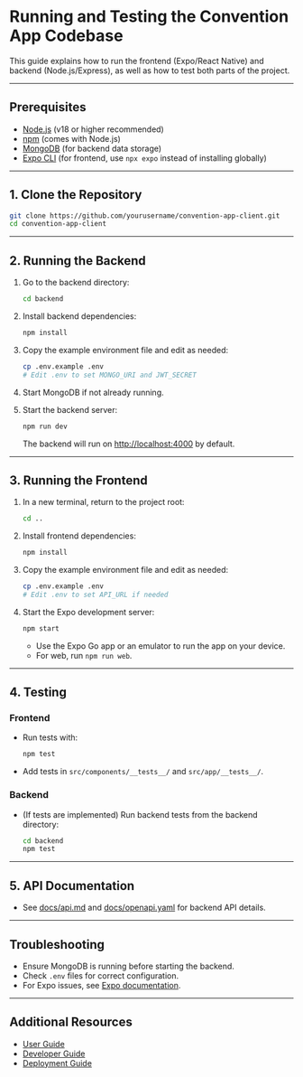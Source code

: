 # Running and Testing the Convention App Codebase

This guide explains how to run the frontend (Expo/React Native) and backend (Node.js/Express), as well as how to test both parts of the project.

---

## Prerequisites

- [Node.js](https://nodejs.org/) (v18 or higher recommended)
- [npm](https://www.npmjs.com/) (comes with Node.js)
- [MongoDB](https://www.mongodb.com/) (for backend data storage)
- [Expo CLI](https://docs.expo.dev/get-started/installation/) (for frontend, use `npx expo` instead of installing globally)

---

## 1. Clone the Repository

```sh
git clone https://github.com/yourusername/convention-app-client.git
cd convention-app-client
```

---

## 2. Running the Backend

1. Go to the backend directory:
   ```sh
   cd backend
   ```

2. Install backend dependencies:
   ```sh
   npm install
   ```

3. Copy the example environment file and edit as needed:
   ```sh
   cp .env.example .env
   # Edit .env to set MONGO_URI and JWT_SECRET
   ```

4. Start MongoDB if not already running.

5. Start the backend server:
   ```sh
   npm run dev
   ```
   The backend will run on [http://localhost:4000](http://localhost:4000) by default.

---

## 3. Running the Frontend

1. In a new terminal, return to the project root:
   ```sh
   cd ..
   ```

2. Install frontend dependencies:
   ```sh
   npm install
   ```

3. Copy the example environment file and edit as needed:
   ```sh
   cp .env.example .env
   # Edit .env to set API_URL if needed
   ```

4. Start the Expo development server:
   ```sh
   npm start
   ```
   - Use the Expo Go app or an emulator to run the app on your device.
   - For web, run `npm run web`.

---

## 4. Testing

### Frontend

- Run tests with:
  ```sh
  npm test
  ```
- Add tests in `src/components/__tests__/` and `src/app/__tests__/`.

### Backend

- (If tests are implemented) Run backend tests from the backend directory:
  ```sh
  cd backend
  npm test
  ```

---

## 5. API Documentation

- See [docs/api.md](./api.md) and [docs/openapi.yaml](./openapi.yaml) for backend API details.

---

## Troubleshooting

- Ensure MongoDB is running before starting the backend.
- Check `.env` files for correct configuration.
- For Expo issues, see [Expo documentation](https://docs.expo.dev/).

---

## Additional Resources

- [User Guide](./user-guide.md)
- [Developer Guide](./developer-guide.md)
- [Deployment Guide](./deployment.md)
